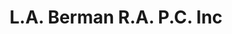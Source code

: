 ---
title: "L.A. Berman R.A. P.C. Inc"
url: /allentown/l-a-berman-r-a-p-c-inc/
shop: interior decoration
---